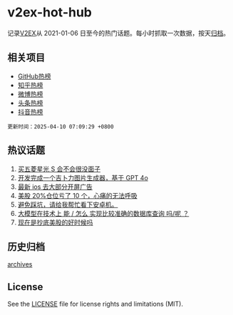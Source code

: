 # v2ex-hot-hub

 记录[V2EX](https://www.v2ex.com/)从 2021-01-06 日至今的热门话题。每小时抓取一次数据，按天[归档](archives)。
 
 ## 相关项目

- [GitHub热榜](https://github.com/lonnyzhang423/github-hot-hub)
- [知乎热榜](https://github.com/lonnyzhang423/zhihu-hot-hub)
- [微博热榜](https://github.com/lonnyzhang423/weibo-hot-hub)
- [头条热榜](https://github.com/lonnyzhang423/toutiao-hot-hub)
- [抖音热榜](https://github.com/lonnyzhang423/douyin-hot-hub)


 `更新时间：2025-04-10 07:09:29 +0800`

## 热议话题

1. [买五菱星光 S 会不会很没面子](https://www.v2ex.com/t/1124229)
1. [开发完成一个吉卜力图片生成器，基于 GPT 4o](https://www.v2ex.com/t/1124154)
1. [最新 ios 去大部分开屏广告](https://www.v2ex.com/t/1124220)
1. [美股 20%仓位亏了 10 个，心痛的无法呼吸](https://www.v2ex.com/t/1124192)
1. [避免踩坑，请给我帮忙看下安卓机。](https://www.v2ex.com/t/1124188)
1. [大模型在技术上 能 / 怎么 实现比较准确的数据库查询 吗/呢 ？](https://www.v2ex.com/t/1124121)
1. [现在是抄底美股的好时候吗](https://www.v2ex.com/t/1124146)

## 历史归档

[archives](archives)

## License

See the [LICENSE](LICENSE) file for license rights and limitations (MIT).
